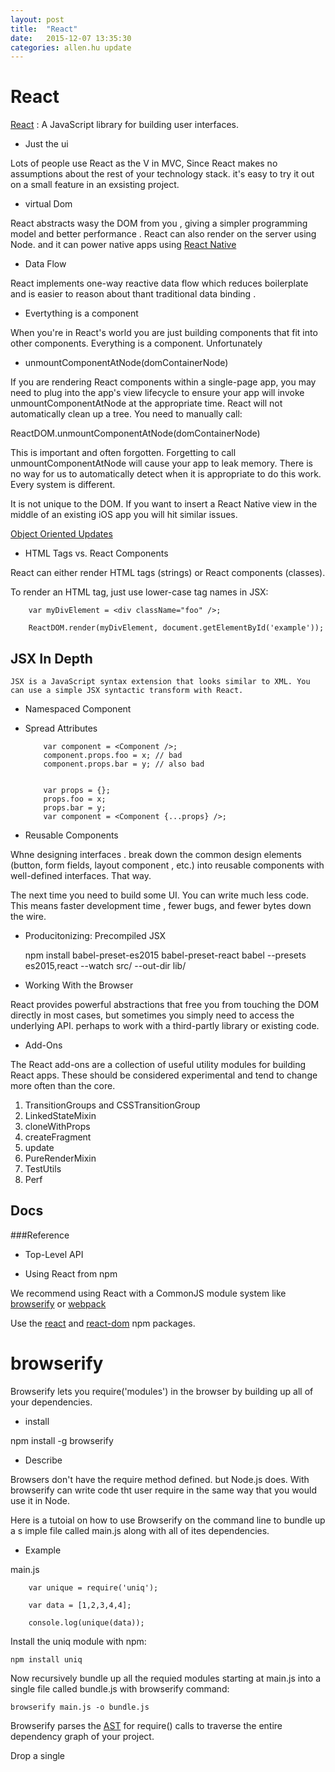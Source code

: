 ```yaml
---
layout: post
title:  "React"
date:   2015-12-07 13:35:30
categories: allen.hu update
---
```


# React


[React](https://facebook.github.io/react/) : A JavaScript library for building user interfaces.

* Just the ui

Lots of people use React as the V in MVC,  Since React makes no assumptions about the rest of your technology stack. it's easy to try it out on a small feature in an exsisting project.

* virtual Dom

React abstracts wasy the DOM from you , giving a simpler programming model and better performance . React can also render on the server using Node. and it can power native apps using [React Native](https://facebook.github.io/react-native/)

* Data Flow

React implements one-way  reactive data flow which reduces boilerplate and is easier to reason about thant traditional data binding .

* Evertything is a component

When you're in React's world you are just building components that fit into other components. Everything is a component. Unfortunately

* unmountComponentAtNode(domContainerNode)

If you are rendering React components within a single-page app, you may need to plug into the app's view lifecycle to ensure your app will invoke unmountComponentAtNode at the appropriate time. React will not automatically clean up a tree. You need to manually call:

ReactDOM.unmountComponentAtNode(domContainerNode)

This is important and often forgotten. Forgetting to call unmountComponentAtNode will cause your app to leak memory. There is no way for us to automatically detect when it is appropriate to do this work. Every system is different.

It is not unique to the DOM. If you want to insert a React Native view in the middle of an existing iOS app you will hit similar issues.


[Object Oriented Updates](https://facebook.github.io/react/blog/2015/10/01/react-render-and-top-level-api.html)

* HTML Tags vs. React Components

React can either render HTML tags (strings) or React components (classes).

To render an HTML tag, just use lower-case tag names in JSX:

		var myDivElement = <div className="foo" />;

		ReactDOM.render(myDivElement, document.getElementById('example'));

## JSX In Depth

	JSX is a JavaScript syntax extension that looks similar to XML. You can use a simple JSX syntactic transform with React.

* Namespaced Component

* Spread Attributes

		  var component = <Component />;
		  component.props.foo = x; // bad
		  component.props.bar = y; // also bad


		  var props = {};
          props.foo = x;
          props.bar = y;
          var component = <Component {...props} />;

* Reusable Components

Whne designing interfaces . break down the common design elements (button, form fields, layout component , etc.) into reusable components with well-defined interfaces. That way.

The next time you need to build some UI. You can write much less code. This means faster development time , fewer bugs, and fewer bytes down the wire.


* Producitonizing:  Precompiled JSX

	npm install babel-preset-es2015 babel-preset-react
	babel --presets es2015,react --watch src/ --out-dir lib/


* Working With the Browser

React provides powerful abstractions that free you from touching the DOM directly in most cases, but sometimes you simply need to access the underlying API.  perhaps to work with a third-partly library or existing code.


* Add-Ons

The React add-ons are a collection of useful utility modules for building React apps. These should be considered experimental and tend to change more often than the core.

1. TransitionGroups and CSSTransitionGroup
2. LinkedStateMixin
3. cloneWithProps
4. createFragment
5. update
6. PureRenderMixin
7. TestUtils
8. Perf


## Docs

###Reference

* Top-Level API


* Using React from npm

We recommend using React with a CommonJS module system like [browserify](http://browserify.org/) or [webpack](https://webpack.github.io/)

Use the [react](https://www.npmjs.com/package/react) and [react-dom](https://www.npmjs.com/package/react-dom) npm  packages.



# browserify

Browserify lets you require('modules') in the browser by building up all of your dependencies.

* install

npm install -g browserify


* Describe

Browsers don't have the require method defined. but Node.js does. With browserify can write code tht user require in the same way that you would use it in Node.

Here is a tutoial on how to use Browserify on the command line to bundle up a s imple file  called main.js along with all of ites dependencies.



* Example

main.js

		var unique = require('uniq');

		var data = [1,2,3,4,4];

		console.log(unique(data));

Install the uniq module with npm:

	npm install uniq

Now recursively bundle up all the requied modules starting at main.js into a single file called bundle.js  with browserify command:

	browserify main.js -o bundle.js

Browserify parses the [AST](https://en.wikipedia.org/wiki/Abstract_syntax_tree) for require() calls to traverse the entire dependency graph of your project.

Drop a single <script> tag into your html and you're done!

	<script src="bundle.js"></script>


# Examples

## Flux


[Flux Example](https://github.com/facebook/flux/tree/master/examples/flux-todomvc/)

[Todo List]
[Todo Chat]


[阮一锋入门实 例教程](http://www.ruanyifeng.com/blog/2015/03/react.html)

## React-UI


[WebPack 打包React](http://doc.okbase.net/vajoy/archive/175576.html)

[Infoq React theme](http://www.infoq.com/cn/react1/)

# Books

[react-webpack-cookbook](http://christianalfoni.github.io/react-webpack-cookbook/)


# Notes

* 结构与逻辑

在React的世界里，结构和逻辑交由JSX文件组织，React将模板内嵌到逻辑内部，实现了一个JS代码和HTML混合的JSX。

		var CustomComponent = React.creatClass({
            render: function(){
                var $nodes = ['h','e','l','l','o'].map(function(str){
                    return (<span>{str}</span>);
                });
                return (<div className="custom-component">{$nodes}</div>);
            }
        });

React除了只处理了结构和逻辑，资源也不管，依赖也不管。是的，React将近两万行代码，连个模块加载器都没有提供

React主要实现了一个虚拟Dom, 通过WebPack,WebPack事实上它是一个打包工具，而不是像RequireJS或SeaJS这样的模块加载器，通过使用Webpack，能够像Node.js一样处理依赖关系，然后解析出模块之间的依赖，将代码打包

* 基于ES6 使用React Webpack Babel构建模块化JavaScript应用

	Babel.js不仅支持ES6语法，它还可以编译JSX，所以我们可以在编译步骤彻底弃用标准React JSX编译器了！

现在要处理最棘手的部分——我们有了React组件，我们想使用mocha完成测试，却又不想在浏览器中运行测试（可以运行一个PhantomJS，但是它非常繁重），我们应该如何去做呢？

答案就是jsdom——基于iojs用Java实现了WHATWG的DOM和HTML标准。它比Phantom更轻量，并且满足几乎所有我们测试React所需的功能。

现在我们有了正确运行的mocha测试，我们也可以轻松获取Istanbul覆盖率检测工具并正常执行：
　　istanbul cover _mocha -- -R spec

[React WebPack例子叼叼的,父子关系](http://segmentfault.com/a/1190000002767365)



# React Compnent

g.cn, search React-UI table


1. [react-components](http://react-components.com/)

2. [Material-UI](http://www.material-ui.com/#/)

A Set  of React Commponents that Implement Googl's Material Design.

Material-UI came about from our love of React and [Googl'e Material Design](https://www.google.com/design/spec/components/tabs.html#tabs-usage)

We're currently using it  one a project at [Call-Em-All] and plan on adding  to it and making  it better in the coming months.

[React: Create maintainable, high-performance UI components](http://www.ibm.com/developerworks/library/wa-react-intro/)


3. React-bootstrap

4. [React-UI](http://lobos.github.io/react-ui/#/lang)
